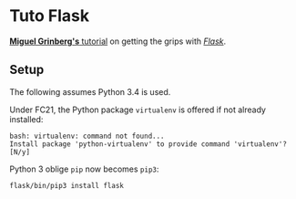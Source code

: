 # Tuto Flask

[**Miguel Grinberg's** tutorial](http://blog.miguelgrinberg.com/post/the-flask-mega-tutorial-part-i-hello-world) on getting the grips with [*Flask*](http://flask.pocoo.org/).

## Setup

The following assumes Python 3.4 is used.

Under FC21, the Python package `virtualenv` is offered if not already installed:
```
bash: virtualenv: command not found...
Install package 'python-virtualenv' to provide command 'virtualenv'? [N/y]
```

Python 3 oblige `pip` now becomes `pip3`:
```
flask/bin/pip3 install flask
```

